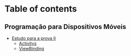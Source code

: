 # Table of contents

## Programação para Dispositivos Móveis

* [Estudo para a prova II](README.md)
  * [Activitys](programacao-para-dispositivos-moveis/estudo-para-a-prova-ii/activitys.md)
  * [ViewBinding](programacao-para-dispositivos-moveis/estudo-para-a-prova-ii/viewbinding.md)
